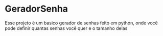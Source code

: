 # GeradorSenha
Esse projeto é um basico gerador de senhas feito em python, onde você pode definir quantas senhas você quer e o tamanho delas

 
